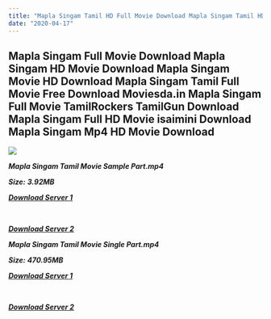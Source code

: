 ```yaml
---
title: "Mapla Singam Tamil HD Full Movie Download Mapla Singam Tamil HD Movie Download"
date: "2020-04-17"
---
```


## Mapla Singam Full Movie Download Mapla Singam HD Movie Download Mapla Singam Movie HD Download Mapla Singam Tamil Full Movie Free Download Moviesda.in Mapla Singam Full Movie TamilRockers TamilGun Download Mapla Singam Full HD Movie isaimini Download Mapla Singam Mp4 HD Movie Download

![](https://images.moviebuff.com/6b007995-e398-4e1d-9a30-45a61fec5cba?w=1000)

**_Mapla Singam Tamil Movie Sample Part.mp4_**

**_Size:_**  **_3.92MB_**

**_[Download Server 1](http://s20.uptofiles.net//files/Tamil{300377c8a1a3ba2999b4bbe3381b1ea1a812b0b70d21946c68d529294a5c2999}20Movies{300377c8a1a3ba2999b4bbe3381b1ea1a812b0b70d21946c68d529294a5c2999}20Collection/Vimal{300377c8a1a3ba2999b4bbe3381b1ea1a812b0b70d21946c68d529294a5c2999}20Movies{300377c8a1a3ba2999b4bbe3381b1ea1a812b0b70d21946c68d529294a5c2999}20Collection/Mapla{300377c8a1a3ba2999b4bbe3381b1ea1a812b0b70d21946c68d529294a5c2999}20Singam{300377c8a1a3ba2999b4bbe3381b1ea1a812b0b70d21946c68d529294a5c2999}20(2016)/Mapla{300377c8a1a3ba2999b4bbe3381b1ea1a812b0b70d21946c68d529294a5c2999}20Singam{300377c8a1a3ba2999b4bbe3381b1ea1a812b0b70d21946c68d529294a5c2999}20(640x360)/Mapla{300377c8a1a3ba2999b4bbe3381b1ea1a812b0b70d21946c68d529294a5c2999}20Singam{300377c8a1a3ba2999b4bbe3381b1ea1a812b0b70d21946c68d529294a5c2999}20HD{300377c8a1a3ba2999b4bbe3381b1ea1a812b0b70d21946c68d529294a5c2999}20Sample.mp4)_**

**_[  
](http://s20.uptofiles.net//files/Tamil{300377c8a1a3ba2999b4bbe3381b1ea1a812b0b70d21946c68d529294a5c2999}20Movies{300377c8a1a3ba2999b4bbe3381b1ea1a812b0b70d21946c68d529294a5c2999}20Collection/Vimal{300377c8a1a3ba2999b4bbe3381b1ea1a812b0b70d21946c68d529294a5c2999}20Movies{300377c8a1a3ba2999b4bbe3381b1ea1a812b0b70d21946c68d529294a5c2999}20Collection/Mapla{300377c8a1a3ba2999b4bbe3381b1ea1a812b0b70d21946c68d529294a5c2999}20Singam{300377c8a1a3ba2999b4bbe3381b1ea1a812b0b70d21946c68d529294a5c2999}20(2016)/Mapla{300377c8a1a3ba2999b4bbe3381b1ea1a812b0b70d21946c68d529294a5c2999}20Singam{300377c8a1a3ba2999b4bbe3381b1ea1a812b0b70d21946c68d529294a5c2999}20(640x360)/Mapla{300377c8a1a3ba2999b4bbe3381b1ea1a812b0b70d21946c68d529294a5c2999}20Singam{300377c8a1a3ba2999b4bbe3381b1ea1a812b0b70d21946c68d529294a5c2999}20HD{300377c8a1a3ba2999b4bbe3381b1ea1a812b0b70d21946c68d529294a5c2999}20Sample.mp4)_**

**_[Download Server 2](http://s20.uptofiles.net//files/Tamil{300377c8a1a3ba2999b4bbe3381b1ea1a812b0b70d21946c68d529294a5c2999}20Movies{300377c8a1a3ba2999b4bbe3381b1ea1a812b0b70d21946c68d529294a5c2999}20Collection/Vimal{300377c8a1a3ba2999b4bbe3381b1ea1a812b0b70d21946c68d529294a5c2999}20Movies{300377c8a1a3ba2999b4bbe3381b1ea1a812b0b70d21946c68d529294a5c2999}20Collection/Mapla{300377c8a1a3ba2999b4bbe3381b1ea1a812b0b70d21946c68d529294a5c2999}20Singam{300377c8a1a3ba2999b4bbe3381b1ea1a812b0b70d21946c68d529294a5c2999}20(2016)/Mapla{300377c8a1a3ba2999b4bbe3381b1ea1a812b0b70d21946c68d529294a5c2999}20Singam{300377c8a1a3ba2999b4bbe3381b1ea1a812b0b70d21946c68d529294a5c2999}20(640x360)/Mapla{300377c8a1a3ba2999b4bbe3381b1ea1a812b0b70d21946c68d529294a5c2999}20Singam{300377c8a1a3ba2999b4bbe3381b1ea1a812b0b70d21946c68d529294a5c2999}20HD{300377c8a1a3ba2999b4bbe3381b1ea1a812b0b70d21946c68d529294a5c2999}20Sample.mp4)_**

**_Mapla Singam Tamil Movie Single Part.mp4_**

**_Size:_** **_470.95MB_**

**_[Download Server 1](http://s20.uptofiles.net//files/Tamil{300377c8a1a3ba2999b4bbe3381b1ea1a812b0b70d21946c68d529294a5c2999}20Movies{300377c8a1a3ba2999b4bbe3381b1ea1a812b0b70d21946c68d529294a5c2999}20Collection/Vimal{300377c8a1a3ba2999b4bbe3381b1ea1a812b0b70d21946c68d529294a5c2999}20Movies{300377c8a1a3ba2999b4bbe3381b1ea1a812b0b70d21946c68d529294a5c2999}20Collection/Mapla{300377c8a1a3ba2999b4bbe3381b1ea1a812b0b70d21946c68d529294a5c2999}20Singam{300377c8a1a3ba2999b4bbe3381b1ea1a812b0b70d21946c68d529294a5c2999}20(2016)/Mapla{300377c8a1a3ba2999b4bbe3381b1ea1a812b0b70d21946c68d529294a5c2999}20Singam{300377c8a1a3ba2999b4bbe3381b1ea1a812b0b70d21946c68d529294a5c2999}20(640x360)/Mapla{300377c8a1a3ba2999b4bbe3381b1ea1a812b0b70d21946c68d529294a5c2999}20Singam{300377c8a1a3ba2999b4bbe3381b1ea1a812b0b70d21946c68d529294a5c2999}20HD.mp4)_**

**_[  
](http://s20.uptofiles.net//files/Tamil{300377c8a1a3ba2999b4bbe3381b1ea1a812b0b70d21946c68d529294a5c2999}20Movies{300377c8a1a3ba2999b4bbe3381b1ea1a812b0b70d21946c68d529294a5c2999}20Collection/Vimal{300377c8a1a3ba2999b4bbe3381b1ea1a812b0b70d21946c68d529294a5c2999}20Movies{300377c8a1a3ba2999b4bbe3381b1ea1a812b0b70d21946c68d529294a5c2999}20Collection/Mapla{300377c8a1a3ba2999b4bbe3381b1ea1a812b0b70d21946c68d529294a5c2999}20Singam{300377c8a1a3ba2999b4bbe3381b1ea1a812b0b70d21946c68d529294a5c2999}20(2016)/Mapla{300377c8a1a3ba2999b4bbe3381b1ea1a812b0b70d21946c68d529294a5c2999}20Singam{300377c8a1a3ba2999b4bbe3381b1ea1a812b0b70d21946c68d529294a5c2999}20(640x360)/Mapla{300377c8a1a3ba2999b4bbe3381b1ea1a812b0b70d21946c68d529294a5c2999}20Singam{300377c8a1a3ba2999b4bbe3381b1ea1a812b0b70d21946c68d529294a5c2999}20HD.mp4)_**

**_[Download Server 2](http://s20.uptofiles.net//files/Tamil{300377c8a1a3ba2999b4bbe3381b1ea1a812b0b70d21946c68d529294a5c2999}20Movies{300377c8a1a3ba2999b4bbe3381b1ea1a812b0b70d21946c68d529294a5c2999}20Collection/Vimal{300377c8a1a3ba2999b4bbe3381b1ea1a812b0b70d21946c68d529294a5c2999}20Movies{300377c8a1a3ba2999b4bbe3381b1ea1a812b0b70d21946c68d529294a5c2999}20Collection/Mapla{300377c8a1a3ba2999b4bbe3381b1ea1a812b0b70d21946c68d529294a5c2999}20Singam{300377c8a1a3ba2999b4bbe3381b1ea1a812b0b70d21946c68d529294a5c2999}20(2016)/Mapla{300377c8a1a3ba2999b4bbe3381b1ea1a812b0b70d21946c68d529294a5c2999}20Singam{300377c8a1a3ba2999b4bbe3381b1ea1a812b0b70d21946c68d529294a5c2999}20(640x360)/Mapla{300377c8a1a3ba2999b4bbe3381b1ea1a812b0b70d21946c68d529294a5c2999}20Singam{300377c8a1a3ba2999b4bbe3381b1ea1a812b0b70d21946c68d529294a5c2999}20HD.mp4)_**

